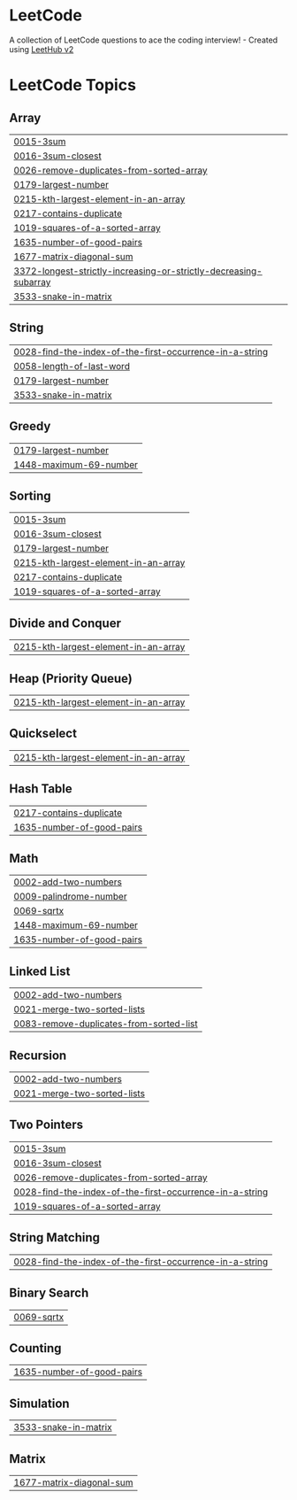 # LeetCode
A collection of LeetCode questions to ace the coding interview! - Created using [LeetHub v2](https://github.com/arunbhardwaj/LeetHub-2.0)

<!---LeetCode Topics Start-->
# LeetCode Topics
## Array
|  |
| ------- |
| [0015-3sum](https://github.com/sanoof11048/LeetCode/tree/master/0015-3sum) |
| [0016-3sum-closest](https://github.com/sanoof11048/LeetCode/tree/master/0016-3sum-closest) |
| [0026-remove-duplicates-from-sorted-array](https://github.com/sanoof11048/LeetCode/tree/master/0026-remove-duplicates-from-sorted-array) |
| [0179-largest-number](https://github.com/sanoof11048/LeetCode/tree/master/0179-largest-number) |
| [0215-kth-largest-element-in-an-array](https://github.com/sanoof11048/LeetCode/tree/master/0215-kth-largest-element-in-an-array) |
| [0217-contains-duplicate](https://github.com/sanoof11048/LeetCode/tree/master/0217-contains-duplicate) |
| [1019-squares-of-a-sorted-array](https://github.com/sanoof11048/LeetCode/tree/master/1019-squares-of-a-sorted-array) |
| [1635-number-of-good-pairs](https://github.com/sanoof11048/LeetCode/tree/master/1635-number-of-good-pairs) |
| [1677-matrix-diagonal-sum](https://github.com/sanoof11048/LeetCode/tree/master/1677-matrix-diagonal-sum) |
| [3372-longest-strictly-increasing-or-strictly-decreasing-subarray](https://github.com/sanoof11048/LeetCode/tree/master/3372-longest-strictly-increasing-or-strictly-decreasing-subarray) |
| [3533-snake-in-matrix](https://github.com/sanoof11048/LeetCode/tree/master/3533-snake-in-matrix) |
## String
|  |
| ------- |
| [0028-find-the-index-of-the-first-occurrence-in-a-string](https://github.com/sanoof11048/LeetCode/tree/master/0028-find-the-index-of-the-first-occurrence-in-a-string) |
| [0058-length-of-last-word](https://github.com/sanoof11048/LeetCode/tree/master/0058-length-of-last-word) |
| [0179-largest-number](https://github.com/sanoof11048/LeetCode/tree/master/0179-largest-number) |
| [3533-snake-in-matrix](https://github.com/sanoof11048/LeetCode/tree/master/3533-snake-in-matrix) |
## Greedy
|  |
| ------- |
| [0179-largest-number](https://github.com/sanoof11048/LeetCode/tree/master/0179-largest-number) |
| [1448-maximum-69-number](https://github.com/sanoof11048/LeetCode/tree/master/1448-maximum-69-number) |
## Sorting
|  |
| ------- |
| [0015-3sum](https://github.com/sanoof11048/LeetCode/tree/master/0015-3sum) |
| [0016-3sum-closest](https://github.com/sanoof11048/LeetCode/tree/master/0016-3sum-closest) |
| [0179-largest-number](https://github.com/sanoof11048/LeetCode/tree/master/0179-largest-number) |
| [0215-kth-largest-element-in-an-array](https://github.com/sanoof11048/LeetCode/tree/master/0215-kth-largest-element-in-an-array) |
| [0217-contains-duplicate](https://github.com/sanoof11048/LeetCode/tree/master/0217-contains-duplicate) |
| [1019-squares-of-a-sorted-array](https://github.com/sanoof11048/LeetCode/tree/master/1019-squares-of-a-sorted-array) |
## Divide and Conquer
|  |
| ------- |
| [0215-kth-largest-element-in-an-array](https://github.com/sanoof11048/LeetCode/tree/master/0215-kth-largest-element-in-an-array) |
## Heap (Priority Queue)
|  |
| ------- |
| [0215-kth-largest-element-in-an-array](https://github.com/sanoof11048/LeetCode/tree/master/0215-kth-largest-element-in-an-array) |
## Quickselect
|  |
| ------- |
| [0215-kth-largest-element-in-an-array](https://github.com/sanoof11048/LeetCode/tree/master/0215-kth-largest-element-in-an-array) |
## Hash Table
|  |
| ------- |
| [0217-contains-duplicate](https://github.com/sanoof11048/LeetCode/tree/master/0217-contains-duplicate) |
| [1635-number-of-good-pairs](https://github.com/sanoof11048/LeetCode/tree/master/1635-number-of-good-pairs) |
## Math
|  |
| ------- |
| [0002-add-two-numbers](https://github.com/sanoof11048/LeetCode/tree/master/0002-add-two-numbers) |
| [0009-palindrome-number](https://github.com/sanoof11048/LeetCode/tree/master/0009-palindrome-number) |
| [0069-sqrtx](https://github.com/sanoof11048/LeetCode/tree/master/0069-sqrtx) |
| [1448-maximum-69-number](https://github.com/sanoof11048/LeetCode/tree/master/1448-maximum-69-number) |
| [1635-number-of-good-pairs](https://github.com/sanoof11048/LeetCode/tree/master/1635-number-of-good-pairs) |
## Linked List
|  |
| ------- |
| [0002-add-two-numbers](https://github.com/sanoof11048/LeetCode/tree/master/0002-add-two-numbers) |
| [0021-merge-two-sorted-lists](https://github.com/sanoof11048/LeetCode/tree/master/0021-merge-two-sorted-lists) |
| [0083-remove-duplicates-from-sorted-list](https://github.com/sanoof11048/LeetCode/tree/master/0083-remove-duplicates-from-sorted-list) |
## Recursion
|  |
| ------- |
| [0002-add-two-numbers](https://github.com/sanoof11048/LeetCode/tree/master/0002-add-two-numbers) |
| [0021-merge-two-sorted-lists](https://github.com/sanoof11048/LeetCode/tree/master/0021-merge-two-sorted-lists) |
## Two Pointers
|  |
| ------- |
| [0015-3sum](https://github.com/sanoof11048/LeetCode/tree/master/0015-3sum) |
| [0016-3sum-closest](https://github.com/sanoof11048/LeetCode/tree/master/0016-3sum-closest) |
| [0026-remove-duplicates-from-sorted-array](https://github.com/sanoof11048/LeetCode/tree/master/0026-remove-duplicates-from-sorted-array) |
| [0028-find-the-index-of-the-first-occurrence-in-a-string](https://github.com/sanoof11048/LeetCode/tree/master/0028-find-the-index-of-the-first-occurrence-in-a-string) |
| [1019-squares-of-a-sorted-array](https://github.com/sanoof11048/LeetCode/tree/master/1019-squares-of-a-sorted-array) |
## String Matching
|  |
| ------- |
| [0028-find-the-index-of-the-first-occurrence-in-a-string](https://github.com/sanoof11048/LeetCode/tree/master/0028-find-the-index-of-the-first-occurrence-in-a-string) |
## Binary Search
|  |
| ------- |
| [0069-sqrtx](https://github.com/sanoof11048/LeetCode/tree/master/0069-sqrtx) |
## Counting
|  |
| ------- |
| [1635-number-of-good-pairs](https://github.com/sanoof11048/LeetCode/tree/master/1635-number-of-good-pairs) |
## Simulation
|  |
| ------- |
| [3533-snake-in-matrix](https://github.com/sanoof11048/LeetCode/tree/master/3533-snake-in-matrix) |
## Matrix
|  |
| ------- |
| [1677-matrix-diagonal-sum](https://github.com/sanoof11048/LeetCode/tree/master/1677-matrix-diagonal-sum) |
<!---LeetCode Topics End-->